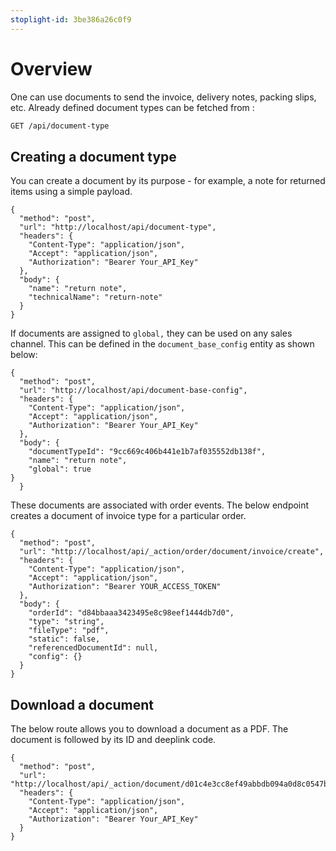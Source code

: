 ```yaml
---
stoplight-id: 3be386a26c0f9
---
```


# Overview

One can use documents to send the invoice, delivery notes, packing slips, etc. Already defined document types can be fetched from :

``` markdown
GET /api/document-type
```

## Creating a document type

You can create a document by its purpose - for example, a note for returned items using a simple payload.

```sample http
{
  "method": "post",
  "url": "http://localhost/api/document-type",
  "headers": {
    "Content-Type": "application/json",
    "Accept": "application/json",
    "Authorization": "Bearer Your_API_Key"
  },
  "body": {
    "name": "return note",
    "technicalName": "return-note"
  }
}
```

If documents are assigned to `global,` they can be used on any sales channel. This can be defined in the `document_base_config` entity as shown below: 

```sample http
{
  "method": "post",
  "url": "http://localhost/api/document-base-config",
  "headers": {
    "Content-Type": "application/json",
    "Accept": "application/json",
    "Authorization": "Bearer Your_API_Key"
  },
  "body": {
    "documentTypeId": "9cc669c406b441e1b7af035552db138f",
    "name": "return note",
    "global": true
}
  }
```

These documents are associated with order events. The below endpoint creates a document of invoice type for a particular order.

```sample http
{
  "method": "post",
  "url": "http://localhost/api/_action/order/document/invoice/create",
  "headers": {
    "Content-Type": "application/json",
    "Accept": "application/json",
    "Authorization": "Bearer YOUR_ACCESS_TOKEN"
  },
  "body": {
    "orderId": "d84bbaaa3423495e8c98eef1444db7d0",
    "type": "string",
    "fileType": "pdf",
    "static": false,
    "referencedDocumentId": null,
    "config": {}
  }
}
```

## Download a document

The below route allows you to download a document as a PDF. The document is followed by its ID and deeplink code.

```sample http
{
  "method": "post",
  "url": "http://localhost/api/_action/document/d01c4e3cc8ef49abbdb094a0d8c0547b/XdcfdoQITWimRreZFf6yMIcXfe3gl1op",
  "headers": {
    "Content-Type": "application/json",
    "Accept": "application/json",
    "Authorization": "Bearer Your_API_Key"
  }
}
```
